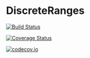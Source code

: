 # DiscreteRanges

[![Build Status](https://travis-ci.org/tpapp/DiscreteRanges.jl.svg?branch=master)](https://travis-ci.org/tpapp/DiscreteRanges.jl)

[![Coverage Status](https://coveralls.io/repos/tpapp/DiscreteRanges.jl/badge.svg?branch=master&service=github)](https://coveralls.io/github/tpapp/DiscreteRanges.jl?branch=master)

[![codecov.io](http://codecov.io/github/tpapp/DiscreteRanges.jl/coverage.svg?branch=master)](http://codecov.io/github/tpapp/DiscreteRanges.jl?branch=master)
